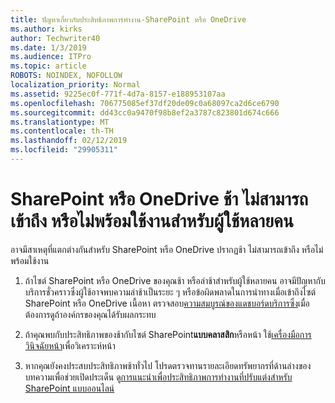 ```yaml
---
title: ปัญหาเกี่ยวกับประสิทธิภาพการทำงาน-SharePoint หรือ OneDrive
ms.author: kirks
author: Techwriter40
ms.date: 1/3/2019
ms.audience: ITPro
ms.topic: article
ROBOTS: NOINDEX, NOFOLLOW
localization_priority: Normal
ms.assetid: 9225ec0f-771f-4d7a-8157-e188953107aa
ms.openlocfilehash: 706775085ef37df20de09c0a68097ca2d6ce6790
ms.sourcegitcommit: dd43cc0a9470f98b8ef2a3787c823801d674c666
ms.translationtype: MT
ms.contentlocale: th-TH
ms.lasthandoff: 02/12/2019
ms.locfileid: "29905311"
---
```

# <a name="sharepoint-or-onedrive-slow-inaccessible-or-unavailable-for-multiple-users"></a>SharePoint หรือ OneDrive ช้า ไม่สามารถเข้าถึง หรือไม่พร้อมใช้งานสำหรับผู้ใช้หลายคน

อาจมีสาเหตุที่แตกต่างกันสำหรับ SharePoint หรือ OneDrive ปรากฏช้า ไม่สามารถเข้าถึง หรือไม่พร้อมใช้งาน 
  
1. ถ้าไซต์ SharePoint หรือ OneDrive ของคุณช้า หรือล่าช้าสำหรับผู้ใช้หลายคน อาจมีปัญหากับบริการชั่วคราวซึ่งผู้ใช้อาจพบความล่าช้าเป็นระยะ ๆ หรือข้อผิดพลาดในการนำทางเมื่อเข้าถึงไซต์ SharePoint หรือ OneDrive เนื้อหา ตรวจสอบ[ความสมบูรณ์ของแดชบอร์ดบริการซึ่ง](https://admin.microsoft.com/AdminPortal/Home#/servicehealth)เมื่อต้องการดูถ้าองค์กรของคุณได้รับผลกระทบ 
  
2. ถ้าคุณพบกับประสิทธิภาพของช้ากับไซต์ SharePoint**แบบคลาสสิก**หรือหน้า ใช้[เครื่องมือการวินิจฉัยหน้า](https://aka.ms/perftool)เพื่อวิเคราะห์หน้า 
  
3. หากคุณยังคงประสบประสิทธิภาพช้าทั่วไป โปรดตรวจทานรายละเอียดทรัพยากรที่ด้านล่างของบทความเพื่อช่วยเปิดประเด็น ดู[การแนะนำเพื่อประสิทธิภาพการทำงานที่ปรับแต่งสำหรับ SharePoint แบบออนไลน์](https://go.microsoft.com/fwlink/?linkid=2024334)
  

